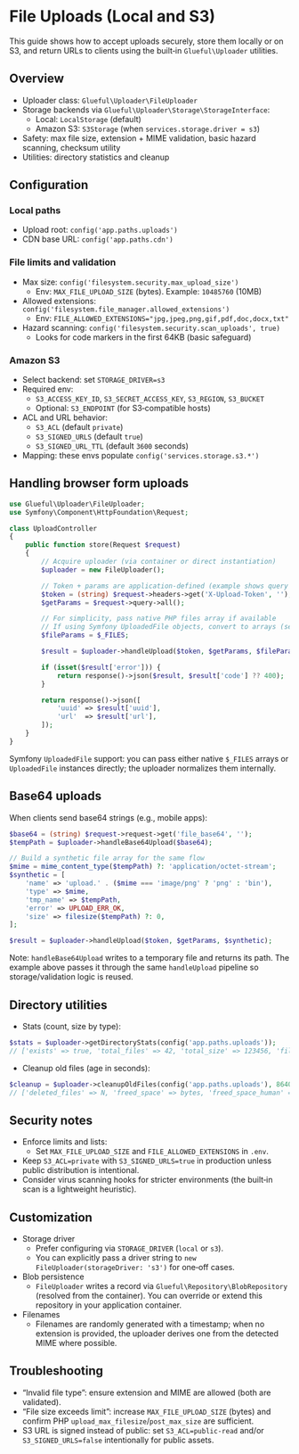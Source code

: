 # File Uploads (Local and S3)

This guide shows how to accept uploads securely, store them locally or on S3, and return URLs to clients using the built‑in `Glueful\Uploader` utilities.

## Overview

- Uploader class: `Glueful\Uploader\FileUploader`
- Storage backends via `Glueful\Uploader\Storage\StorageInterface`:
  - Local: `LocalStorage` (default)
  - Amazon S3: `S3Storage` (when `services.storage.driver = s3`)
- Safety: max file size, extension + MIME validation, basic hazard scanning, checksum utility
- Utilities: directory statistics and cleanup

## Configuration

### Local paths
- Upload root: `config('app.paths.uploads')`
- CDN base URL: `config('app.paths.cdn')`

### File limits and validation
- Max size: `config('filesystem.security.max_upload_size')`
  - Env: `MAX_FILE_UPLOAD_SIZE` (bytes). Example: `10485760` (10MB)
- Allowed extensions: `config('filesystem.file_manager.allowed_extensions')`
  - Env: `FILE_ALLOWED_EXTENSIONS="jpg,jpeg,png,gif,pdf,doc,docx,txt"`
- Hazard scanning: `config('filesystem.security.scan_uploads', true)`
  - Looks for code markers in the first 64KB (basic safeguard)

### Amazon S3
- Select backend: set `STORAGE_DRIVER=s3`
- Required env:
  - `S3_ACCESS_KEY_ID`, `S3_SECRET_ACCESS_KEY`, `S3_REGION`, `S3_BUCKET`
  - Optional: `S3_ENDPOINT` (for S3‑compatible hosts)
- ACL and URL behavior:
  - `S3_ACL` (default `private`)
  - `S3_SIGNED_URLS` (default `true`)
  - `S3_SIGNED_URL_TTL` (default `3600` seconds)
- Mapping: these envs populate `config('services.storage.s3.*')`

## Handling browser form uploads

```php
use Glueful\Uploader\FileUploader;
use Symfony\Component\HttpFoundation\Request;

class UploadController
{
    public function store(Request $request)
    {
        // Acquire uploader (via container or direct instantiation)
        $uploader = new FileUploader();

        // Token + params are application‑defined (example shows query params)
        $token = (string) $request->headers->get('X-Upload-Token', '');
        $getParams = $request->query->all();

        // For simplicity, pass native PHP files array if available
        // If using Symfony UploadedFile objects, convert to arrays (see below)
        $fileParams = $_FILES;

        $result = $uploader->handleUpload($token, $getParams, $fileParams);

        if (isset($result['error'])) {
            return response()->json($result, $result['code'] ?? 400);
        }

        return response()->json([
            'uuid' => $result['uuid'],
            'url'  => $result['url'],
        ]);
    }
}
```

Symfony `UploadedFile` support: you can pass either native `$_FILES` arrays or `UploadedFile` instances directly; the uploader normalizes them internally.

## Base64 uploads

When clients send base64 strings (e.g., mobile apps):

```php
$base64 = (string) $request->request->get('file_base64', '');
$tempPath = $uploader->handleBase64Upload($base64);

// Build a synthetic file array for the same flow
$mime = mime_content_type($tempPath) ?: 'application/octet-stream';
$synthetic = [
    'name' => 'upload.' . ($mime === 'image/png' ? 'png' : 'bin'),
    'type' => $mime,
    'tmp_name' => $tempPath,
    'error' => UPLOAD_ERR_OK,
    'size' => filesize($tempPath) ?: 0,
];

$result = $uploader->handleUpload($token, $getParams, $synthetic);
```

Note: `handleBase64Upload` writes to a temporary file and returns its path. The example above passes it through the same `handleUpload` pipeline so storage/validation logic is reused.

## Directory utilities

- Stats (count, size by type):

```php
$stats = $uploader->getDirectoryStats(config('app.paths.uploads'));
// ['exists' => true, 'total_files' => 42, 'total_size' => 123456, 'file_types' => [...]]
```

- Cleanup old files (age in seconds):

```php
$cleanup = $uploader->cleanupOldFiles(config('app.paths.uploads'), 86400); // 24h
// ['deleted_files' => N, 'freed_space' => bytes, 'freed_space_human' => '...']
```

## Security notes

- Enforce limits and lists:
  - Set `MAX_FILE_UPLOAD_SIZE` and `FILE_ALLOWED_EXTENSIONS` in `.env`.
- Keep `S3_ACL=private` with `S3_SIGNED_URLS=true` in production unless public distribution is intentional.
- Consider virus scanning hooks for stricter environments (the built‑in scan is a lightweight heuristic).

## Customization

- Storage driver
  - Prefer configuring via `STORAGE_DRIVER` (`local` or `s3`).
  - You can explicitly pass a driver string to `new FileUploader(storageDriver: 's3')` for one‑off cases.
- Blob persistence
  - `FileUploader` writes a record via `Glueful\Repository\BlobRepository` (resolved from the container). You can override or extend this repository in your application container.
- Filenames
  - Filenames are randomly generated with a timestamp; when no extension is provided, the uploader derives one from the detected MIME where possible.

## Troubleshooting

- “Invalid file type”: ensure extension and MIME are allowed (both are validated).
- “File size exceeds limit”: increase `MAX_FILE_UPLOAD_SIZE` (bytes) and confirm PHP `upload_max_filesize`/`post_max_size` are sufficient.
- S3 URL is signed instead of public: set `S3_ACL=public-read` and/or `S3_SIGNED_URLS=false` intentionally for public assets.

